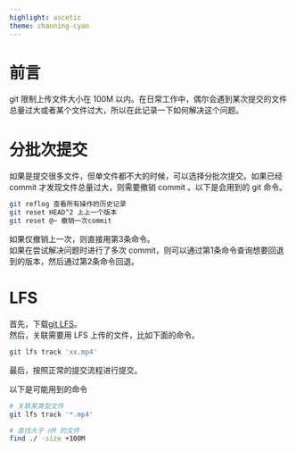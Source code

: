 ```yaml
---
highlight: ascetic
theme: channing-cyan
---
```

# 前言
git 限制上传文件大小在 100M 以内。在日常工作中，偶尔会遇到某次提交的文件总量过大或者某个文件过大，所以在此记录一下如何解决这个问题。
# 分批次提交
如果是提交很多文件，但单文件都不大的时候，可以选择分批次提交。如果已经 commit 才发现文件总量过大，则需要撤销 commit 。以下是会用到的 git 命令。
```bash
git reflog 查看所有操作的历史记录
git reset HEAD^2 上上一个版本
git reset @~ 撤销一次commit
```
如果仅撤销上一次，则直接用第3条命令。  
如果在尝试解决问题时进行了多次 commit，则可以通过第1条命令查询想要回退到的版本，然后通过第2条命令回退。
# LFS
首先，下载[git LFS](<https://git-lfs.com/>)。  
然后，关联需要用 LFS 上传的文件，比如下面的命令。
```bash
git lfs track 'xx.mp4'
```
最后，按照正常的提交流程进行提交。
   

以下是可能用到的命令
```bash
# 关联某类型文件
git lfs track '*.mp4' 

# 查找大于 nM 的文件
find ./ -size +100M
```